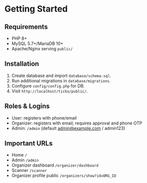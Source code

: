 # Getting Started

## Requirements
- PHP 8+
- MySQL 5.7+/MariaDB 10+
- Apache/Nginx serving `public/`

## Installation
1. Create database and import `database/schema.sql`.
2. Run additional migrations in `database/migrations`.
3. Configure `config/config.php` for DB.
4. Visit `http://localhost/ticko/public/`.

## Roles & Logins
- User: registers with phone/email
- Organizer: registers with email; requires approval and phone OTP
- Admin: `/admin` (default admin@example.com / admin123)

## Important URLs
- Home `/`
- Admin `/admin`
- Organizer dashboard `/organizer/dashboard`
- Scanner `/scanner`
- Organizer profile public `/organizers/show?id=ORG_ID`
